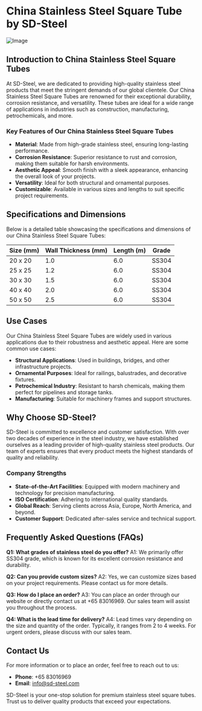 # China Stainless Steel Square Tube by SD-Steel

![Image](https://github.com/user-attachments/assets/2567258e-e124-4816-932d-1809bd27ef0b)

## Introduction to China Stainless Steel Square Tubes

At SD-Steel, we are dedicated to providing high-quality stainless steel products that meet the stringent demands of our global clientele. Our China Stainless Steel Square Tubes are renowned for their exceptional durability, corrosion resistance, and versatility. These tubes are ideal for a wide range of applications in industries such as construction, manufacturing, petrochemicals, and more.

### Key Features of Our China Stainless Steel Square Tubes

- **Material**: Made from high-grade stainless steel, ensuring long-lasting performance.
- **Corrosion Resistance**: Superior resistance to rust and corrosion, making them suitable for harsh environments.
- **Aesthetic Appeal**: Smooth finish with a sleek appearance, enhancing the overall look of your projects.
- **Versatility**: Ideal for both structural and ornamental purposes.
- **Customizable**: Available in various sizes and lengths to suit specific project requirements.

## Specifications and Dimensions

Below is a detailed table showcasing the specifications and dimensions of our China Stainless Steel Square Tubes:

| Size (mm) | Wall Thickness (mm) | Length (m) | Grade |
|-----------|---------------------|------------|-------|
| 20 x 20   | 1.0                 | 6.0        | SS304 |
| 25 x 25   | 1.2                 | 6.0        | SS304 |
| 30 x 30   | 1.5                 | 6.0        | SS304 |
| 40 x 40   | 2.0                 | 6.0        | SS304 |
| 50 x 50   | 2.5                 | 6.0        | SS304 |

## Use Cases

Our China Stainless Steel Square Tubes are widely used in various applications due to their robustness and aesthetic appeal. Here are some common use cases:

- **Structural Applications**: Used in buildings, bridges, and other infrastructure projects.
- **Ornamental Purposes**: Ideal for railings, balustrades, and decorative fixtures.
- **Petrochemical Industry**: Resistant to harsh chemicals, making them perfect for pipelines and storage tanks.
- **Manufacturing**: Suitable for machinery frames and support structures.

## Why Choose SD-Steel?

SD-Steel is committed to excellence and customer satisfaction. With over two decades of experience in the steel industry, we have established ourselves as a leading provider of high-quality stainless steel products. Our team of experts ensures that every product meets the highest standards of quality and reliability.

### Company Strengths

- **State-of-the-Art Facilities**: Equipped with modern machinery and technology for precision manufacturing.
- **ISO Certification**: Adhering to international quality standards.
- **Global Reach**: Serving clients across Asia, Europe, North America, and beyond.
- **Customer Support**: Dedicated after-sales service and technical support.

## Frequently Asked Questions (FAQs)

**Q1: What grades of stainless steel do you offer?**
A1: We primarily offer SS304 grade, which is known for its excellent corrosion resistance and durability.

**Q2: Can you provide custom sizes?**
A2: Yes, we can customize sizes based on your project requirements. Please contact us for more details.

**Q3: How do I place an order?**
A3: You can place an order through our website or directly contact us at +65 83016969. Our sales team will assist you throughout the process.

**Q4: What is the lead time for delivery?**
A4: Lead times vary depending on the size and quantity of the order. Typically, it ranges from 2 to 4 weeks. For urgent orders, please discuss with our sales team.

## Contact Us

For more information or to place an order, feel free to reach out to us:

- **Phone**: +65 83016969
- **Email**: info@sd-steel.com

SD-Steel is your one-stop solution for premium stainless steel square tubes. Trust us to deliver quality products that exceed your expectations.
